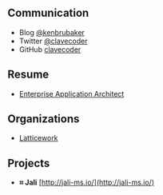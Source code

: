 ## Communication

- Blog [@kenbrubaker](https://medium.com/@kenbrubaker)
- Twitter [@clavecoder](https://twitter.com/clavecoder)
- GitHub [clavecoder](https://github.com/clavecoder)

## Resume

- [Enterprise Application Architect](./resume/KENBRUBAKER.md)

## Organizations

- [Latticework](https://github.com/latticework)

## Projects

- **⌗ Jali**  [http://jali-ms.io/](http://jali-ms.io/)
